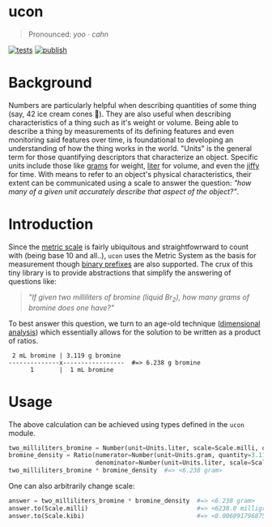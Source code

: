 # ucon

> Pronounced: _yoo · cahn_

[![tests](https://github.com/withtwoemms/ucon/workflows/tests/badge.svg)](https://github.com/withtwoemms/ucon/actions?query=workflow%3Atests)
[![publish](https://github.com/withtwoemms/ucon/workflows/publish/badge.svg)](https://github.com/withtwoemms/ucon/actions?query=workflow%3Apublish)

# Background

Numbers are particularly helpful when describing quantities of some thing (say, 42 ice cream cones 🍦).
They are also useful when describing characteristics of a thing such as it's weight or volume.
Being able to describe a thing by measurements of its defining features and even monitoring said features over time, is foundational to developing an understanding of how the thing works in the world.
"Units" is the general term for those quantifying descriptors that characterize an object.
Specific units include those like [grams](https://en.wikipedia.org/wiki/Gram) for weight, [liter](https://en.wikipedia.org/wiki/Litre) for volume, and even the [jiffy](https://en.wikipedia.org/wiki/Jiffy_(time)) for time.
With means to refer to an object's physical characteristics, their extent can be communicated using a scale to answer the question: _"how many of a given unit accurately describe that aspect of the object?"_.

# Introduction

Since the [metric scale](https://en.wikipedia.org/wiki/Metric_prefix) is fairly ubiquitous and straightfowrward to count with (being base 10 and all..), `ucon` uses the Metric System as the basis for measurement though [binary prefixes](https://en.wikipedia.org/wiki/Binary_prefix) are also supported.
The crux of this tiny library is to provide abstractions that simplify the answering of questions like:

> _"If given two milliliters of bromine (liquid Br<sub>2</sub>), how many grams of bromine does one have?"_

To best answer this question, we turn to an age-old technique ([dimensional analysis](https://en.wikipedia.org/wiki/Dimensional_analysis)) which essentially allows for the solution to be written as a product of ratios.

```
 2 mL bromine | 3.119 g bromine
--------------x-----------------  #=> 6.238 g bromine
      1       |  1 mL bromine
```

# Usage

The above calculation can be achieved using types defined in the `ucon` module.

```python
two_milliliters_bromine = Number(unit=Units.liter, scale=Scale.milli, quantity=2)
bromine_density = Ratio(numerator=Number(unit=Units.gram, quantity=3.119)
                        denominator=Number(unit=Units.liter, scale=Scale.milli))
two_milliliters_bromine * bromine_density  #=> <6.238 gram>
```

One can also arbitrarily change scale:

```python
answer = two_milliliters_bromine * bromine_density  #=> <6.238 gram>
answer.to(Scale.milli)                              #=> <6238.0 milligram>
answer.to(Scale.kibi)                               #=> <0.006091796875 kibigram>
```
